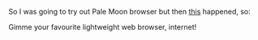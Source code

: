 So I was going to try out Pale Moon browser but then [this](https://github.com/jasperla/openbsd-wip/issues/86) happened, so:

Gimme your favourite lightweight web browser, internet!
